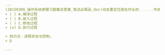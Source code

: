```yaml
---
(20150309_操作系统原理习题集及答案_笔试必需品_doc)动态重定位是在作业的﹎﹎﹎﹎中进行的。
- ( ) A.编译过程 
- ( ) B.装入过程 
- ( ) C.修改过程 
- (x) D.执行过程

> 知识点：进程状态与控制。
> D

---
```

